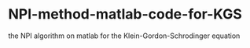 # NPI-method-matlab-code-for-KGS
the NPI algorithm on matlab  for the Klein-Gordon-Schrodinger equation
